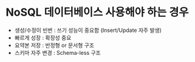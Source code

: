 # NoSQL 데이터베이스 사용해야 하는 경우
- 생성/수정이 빈번 : 쓰기 성능이 중요함 (Insert/Update 자주 발생)
- 빠르게 성장 : 확장성 중요
- 요약본 저장 : 반정형 or 문서형 구조
- 스키마 자주 변경 : Schema-less 구조 

